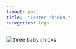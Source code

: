 ```yaml
---
layout: post
title:  "Easter chicks."
categories: lego 
---
```


![three baby chicks](/tanyaselvog.github.io/assets/chicks.jpg)